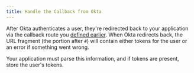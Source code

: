 ```yaml
---
title: Handle the Callback from Okta
---
```


After Okta authenticates a user, they're redirected back to your application via the callback route you [defined earlier](/guides/sign-into-spa/-/define-callback). When Okta redirects back, the URL fragment (the portion after `#`) will contain either tokens for the user or an error if something went wrong.

Your application must parse this information, and if tokens are present, store the user's tokens.

<StackSelector snippet="handle-callback"/>

<NextSectionLink/>
